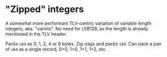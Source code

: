 #   "Zipped" integers

A somewhat more performant TLV-centric variation of variable 
length integers, aka. "varints". No need for LEB128, as the 
length is already mentioned in the TLV header.

Packs `u64` as 0, 1, 2, 4 or 8 bytes. Zig-zags and packs `i64`.
Can pack a pair of `u64` as a single record, 0+0, 1+0, 1+1,
1+2, etc.
